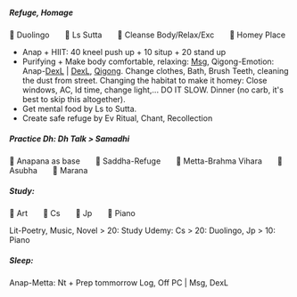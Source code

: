 ##### Refuge, Homage
:black_square_button: Duolingo &nbsp;&nbsp;&nbsp;&nbsp;&nbsp; :black_square_button: Ls Sutta &nbsp;&nbsp;&nbsp;&nbsp;&nbsp; :black_square_button: Cleanse Body/Relax/Exc  &nbsp;&nbsp;&nbsp;&nbsp;&nbsp; :black_square_button: Homey Place
+ Anap + HIIT: 40 kneel push up + 10 situp + 20 stand up
+ Purifying + Make body comfortable, relaxing:  [Msg](https://github.com/ThanhNguyen24590/Body/blob/main/00.Exc_Msg.md), Qigong-Emotion: Anap-[DexL](https://github.com/ThanhNguyen24590/Body/blob/main/1.1.Exc_DexL.md) | [DexL](https://github.com/ThanhNguyen24590/Body/blob/main/1.2.Exc_Dex.md), [Qigong](https://github.com/ThanhNguyen24590/Body/blob/main/2.1.Exc_Qi_5-Animalls.md). Change clothes, Bath, Brush Teeth, cleaning the dust from street. Changing the habitat to make it homey: Close windows, AC, Id time, change light,... DO IT SLOW. Dinner (no carb, it's best to skip this altogether).
+ Get mental food by Ls to Sutta.
+ Create safe refuge by Ev Ritual, Chant, Recollection
##### Practice Dh: Dh Talk > Samadhi
:black_square_button: Anapana as base &nbsp;&nbsp;&nbsp;&nbsp;&nbsp; :black_square_button: Saddha-Refuge &nbsp;&nbsp;&nbsp;&nbsp;&nbsp; :black_square_button: Metta-Brahma Vihara &nbsp;&nbsp;&nbsp;&nbsp;&nbsp; :black_square_button: Asubha  &nbsp;&nbsp;&nbsp;&nbsp;&nbsp; :black_square_button: Marana
##### Study: 
:black_square_button: Art &nbsp;&nbsp;&nbsp;&nbsp;&nbsp; :black_square_button: Cs &nbsp;&nbsp;&nbsp;&nbsp;&nbsp; :black_square_button: Jp  &nbsp;&nbsp;&nbsp;&nbsp;&nbsp; :black_square_button: Piano

Lit-Poetry, Music, Novel > 20: Study Udemy: Cs > 20: Duolingo, Jp > 10: Piano
##### Sleep:
Anap-Metta: Nt + Prep tommorrow Log, Off PC | Msg, DexL
